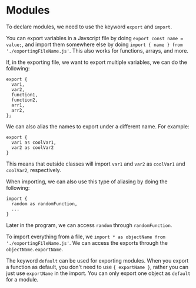 # Modules

To declare modules, we need to use the keyword `export` and `import`.

You can export variables in a Javscript file by doing `export const name = value;`, and import them somewhere else by doing `import { name } from './exportingFileName.js'`. This also works for functions, arrays, and more.  

If, in the exporting file, we want to export multiple variables, we can do the following:

```
export {
  var1,
  var2,
  function1,
  function2,
  arr1,
  arr2,
};
```

We can also alias the names to export under a different name. For example:

```
export {
  var1 as coolVar1,
  var2 as coolVar2
}
```

This means that outside classes will import `var1` and `var2` as `coolVar1` and `coolVar2`, respectively. 

When importing, we can also use this type of aliasing by doing the following: 

```
import {
  random as randomFunction,
  ...
}
```

Later in the program, we can access `random` through `randomFunction`. 

To import everything from a file, we `import * as objectName from './exportingFileName.js'`. We can access the exports through the `objectName.exportName`.

The keyword `default` can be used for exporting modules. When you export a function as default, you don't need to use `{ exportName }`, rather you can just use `exportName` in the import. You can only export one object as `default` for a module.
